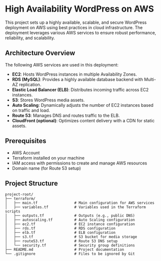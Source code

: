 # High Availability WordPress on AWS

This project sets up a highly available, scalable, and secure WordPress deployment on AWS using best practices in cloud infrastructure. The deployment leverages various AWS services to ensure robust performance, reliability, and scalability.

## Architecture Overview
The following AWS services are used in this deployment:
- **EC2**: Hosts WordPress instances in multiple Availability Zones.
- **RDS (MySQL)**: Provides a highly available database backend with Multi-AZ replication.
- **Elastic Load Balancer (ELB)**: Distributes incoming traffic across EC2 instances.
- **S3**: Stores WordPress media assets.
- **Auto Scaling**: Dynamically adjusts the number of EC2 instances based on traffic and load.
- **Route 53**: Manages DNS and routes traffic to the ELB.
- **CloudFront (optional)**: Optimizes content delivery with a CDN for static assets.

## Prerequisites
- AWS Account
- Terraform installed on your machine
- IAM access with permissions to create and manage AWS resources
- Domain name (for Route 53 setup)

## Project Structure
```plaintext
project-root/
├── terraform/
│   ├── main.tf                 # Main configuration for AWS services
│   ├── variables.tf            # Variables used in the Terraform scripts
│   ├── outputs.tf              # Outputs (e.g., public DNS)
│   ├── autoscaling.tf          # Auto Scaling configuration
│   ├── ec2.tf                  # EC2 instance configuration
│   ├── rds.tf                  # RDS configuration
│   ├── elb.tf                  # ELB configuration
│   ├── s3.tf                   # S3 bucket for media storage
│   ├── route53.tf              # Route 53 DNS setup
│   └── security.tf             # Security group definitions
├── README.md                   # Project documentation
└── .gitignore                  # Files to be ignored by Git
